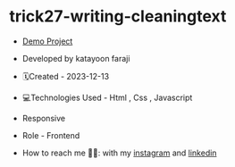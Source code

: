 # trick27-writing-cleaningtext

- [Demo Project](https://katayoon-faraji-web.github.io/trick27-writing-cleaningtext/)

- Developed by katayoon faraji

- 🗓️Created - 2023-12-13

- 💻Technologies Used - Html , Css , Javascript

- Responsive
  
- Role - Frontend

- How to reach me 👩🏻: with my [instagram](https://instagram.com/katayoon_faraji_web) and [linkedin](https://www.linkedin.com/in/katayoon-faraji-web-3b722b207r)
